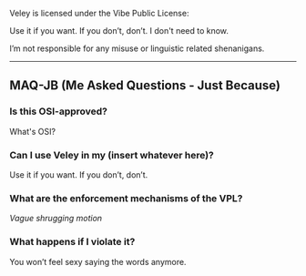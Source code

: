 Veley is licensed under the Vibe Public License:

Use it if you want. If you don’t, don’t. I don't need to know.

I’m not responsible for any misuse or linguistic related shenanigans.

---
## MAQ-JB (Me Asked Questions - Just Because)

### Is this OSI-approved?
What's OSI?

### Can I use Veley in my (insert whatever here)?
Use it if you want. If you don’t, don’t.

### What are the enforcement mechanisms of the VPL?
*Vague shrugging motion*

### What happens if I violate it?
You won’t feel sexy saying the words anymore.
